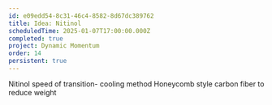 ```yaml
---
id: e09edd54-8c31-46c4-8582-8d67dc389762
title: Idea: Nitinol
scheduledTime: 2025-01-07T17:00:00.000Z
completed: true
project: Dynamic Momentum
order: 14
persistent: true
---
```


Nitinol speed of transition- cooling method
Honeycomb style carbon fiber to reduce weight